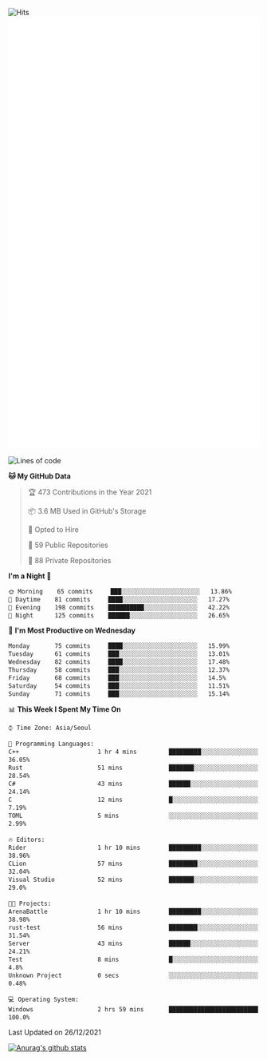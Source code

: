 ![Hits](https://hits.seeyoufarm.com/api/count/incr/badge.svg?url=https%3A%2F%2Fgithub.com%2Fkokose1234&count_bg=%2379C83D&title_bg=%23555555&icon=apple.svg&icon_color=%23E7E7E7&title=hits&edge_flat=false)
<br/>
![Metrics](https://github.com/kokose1234/kokose1234/blob/main/github-metrics.svg)

<!--START_SECTION:waka-->
![Lines of code](https://img.shields.io/badge/From%20Hello%20World%20I%27ve%20Written-8%20Million%20lines%20of%20code-blue)

**🐱 My GitHub Data** 

> 🏆 473 Contributions in the Year 2021
 > 
> 📦 3.6 MB Used in GitHub's Storage 
 > 
> 💼 Opted to Hire
 > 
> 📜 59 Public Repositories 
 > 
> 🔑 88 Private Repositories  
 > 
**I'm a Night 🦉** 

```text
🌞 Morning    65 commits     ███░░░░░░░░░░░░░░░░░░░░░░   13.86% 
🌆 Daytime    81 commits     ████░░░░░░░░░░░░░░░░░░░░░   17.27% 
🌃 Evening    198 commits    ██████████░░░░░░░░░░░░░░░   42.22% 
🌙 Night      125 commits    ██████░░░░░░░░░░░░░░░░░░░   26.65%

```
📅 **I'm Most Productive on Wednesday** 

```text
Monday       75 commits     ████░░░░░░░░░░░░░░░░░░░░░   15.99% 
Tuesday      61 commits     ███░░░░░░░░░░░░░░░░░░░░░░   13.01% 
Wednesday    82 commits     ████░░░░░░░░░░░░░░░░░░░░░   17.48% 
Thursday     58 commits     ███░░░░░░░░░░░░░░░░░░░░░░   12.37% 
Friday       68 commits     ███░░░░░░░░░░░░░░░░░░░░░░   14.5% 
Saturday     54 commits     ███░░░░░░░░░░░░░░░░░░░░░░   11.51% 
Sunday       71 commits     ███░░░░░░░░░░░░░░░░░░░░░░   15.14%

```


📊 **This Week I Spent My Time On** 

```text
⌚︎ Time Zone: Asia/Seoul

💬 Programming Languages: 
C++                      1 hr 4 mins         █████████░░░░░░░░░░░░░░░░   36.05% 
Rust                     51 mins             ███████░░░░░░░░░░░░░░░░░░   28.54% 
C#                       43 mins             ██████░░░░░░░░░░░░░░░░░░░   24.14% 
C                        12 mins             █░░░░░░░░░░░░░░░░░░░░░░░░   7.19% 
TOML                     5 mins              ░░░░░░░░░░░░░░░░░░░░░░░░░   2.99%

🔥 Editors: 
Rider                    1 hr 10 mins        █████████░░░░░░░░░░░░░░░░   38.96% 
CLion                    57 mins             ████████░░░░░░░░░░░░░░░░░   32.04% 
Visual Studio            52 mins             ███████░░░░░░░░░░░░░░░░░░   29.0%

🐱‍💻 Projects: 
ArenaBattle              1 hr 10 mins        █████████░░░░░░░░░░░░░░░░   38.98% 
rust-test                56 mins             ████████░░░░░░░░░░░░░░░░░   31.54% 
Server                   43 mins             ██████░░░░░░░░░░░░░░░░░░░   24.21% 
Test                     8 mins              █░░░░░░░░░░░░░░░░░░░░░░░░   4.8% 
Unknown Project          0 secs              ░░░░░░░░░░░░░░░░░░░░░░░░░   0.48%

💻 Operating System: 
Windows                  2 hrs 59 mins       █████████████████████████   100.0%

```


 Last Updated on 26/12/2021
<!--END_SECTION:waka-->

[![Anurag's github stats](https://github-readme-stats.vercel.app/api?username=kokose1234&theme=dracula)](https://github.com/anuraghazra/github-readme-stats)



	
